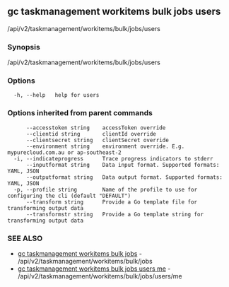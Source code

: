 ## gc taskmanagement workitems bulk jobs users

/api/v2/taskmanagement/workitems/bulk/jobs/users

### Synopsis

/api/v2/taskmanagement/workitems/bulk/jobs/users

### Options

```
  -h, --help   help for users
```

### Options inherited from parent commands

```
      --accesstoken string    accessToken override
      --clientid string       clientId override
      --clientsecret string   clientSecret override
      --environment string    environment override. E.g. mypurecloud.com.au or ap-southeast-2
  -i, --indicateprogress      Trace progress indicators to stderr
      --inputformat string    Data input format. Supported formats: YAML, JSON
      --outputformat string   Data output format. Supported formats: YAML, JSON
  -p, --profile string        Name of the profile to use for configuring the cli (default "DEFAULT")
      --transform string      Provide a Go template file for transforming output data
      --transformstr string   Provide a Go template string for transforming output data
```

### SEE ALSO

* [gc taskmanagement workitems bulk jobs](gc_taskmanagement_workitems_bulk_jobs.html)	 - /api/v2/taskmanagement/workitems/bulk/jobs
* [gc taskmanagement workitems bulk jobs users me](gc_taskmanagement_workitems_bulk_jobs_users_me.html)	 - /api/v2/taskmanagement/workitems/bulk/jobs/users/me


